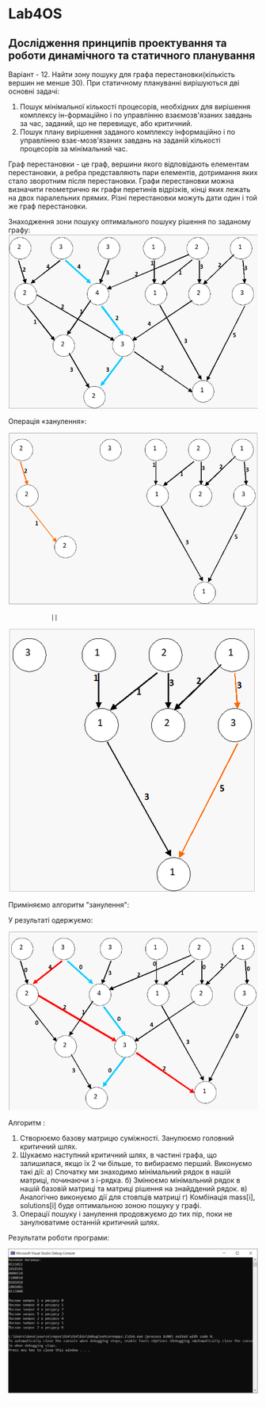 # Lab4OS
## Дослідження принципів проектування та роботи динамічного та статичного планування
Варіант - 12.  Найти зону пошуку для графа перестановки(кількість вершин не менше 30).
При статичному плануванні вирішуються дві основні задачі: 
1.	Пошук мінімальної кількості процесорів, необхідних для вирішення комплексу ін-формаційно і по управлінню взаємозв'язаних завдань за час, заданий, що не перевищує, або критичний.
2.	Пошук плану вирішення заданого комплексу інформаційно і по управлінню  взає-мозв'язаних завдань на заданій кількості процесорів за мінімальний час.

Граф перестановки - це граф, вершини якого відповідають елементам перестановки, а ребра представляють пари елементів, дотримання яких стало зворотним після перестановки. Графи перестановки можна визначити геометрично як графи перетинів відрізків, кінці яких лежать на двох паралельних прямих. Різні перестановки можуть дати один і той же граф перестановки.

Знаходження зони пошуку оптимального пошуку рішення по заданому графу:
![image1](img/1.png)

Операція «занулення»:

![image2](img/2.png)

                ||

![image3](img/3.png)

Приміняємо алгоритм "занулення":

У результаті одержуємо:

![image4](img/4.png)


Алгоритм :

1.	Створюємо базову матрицю суміжності. Занулюємо  головний критичний шлях.
2. Шукаємо наступний критичний шлях, в частині графа, що залишилася, якщо їх 2 чи більше, то вибираємо перший.
Виконуємо такі дії: 
а) Спочатку ми знаходимо мінімальний рядок в нашій матриці, починаючи з i-рядка. 
б) Змінюємо мінімальний рядок в нашій базовій матриці та матриці рішення на знайддений рядок.
в) Аналогічно виконуємо дії для стовпців матриці 
г) Комбінація mass[i], solutions[i] буде оптимальною зоною пошуку у графі.
4.	Операції пошуку і занулення продовжуємо до тих пір, поки не занулюватиме останній критичний шлях.

Результати роботи програми:

![image5](img/5.png)

 
  
 
 
  
  
 






